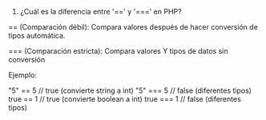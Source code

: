 1. ¿Cuál es la diferencia entre '==' y '===' en PHP?

== (Comparación débil): Compara valores después de hacer conversión de tipos automática.

=== (Comparación estricta): Compara valores Y tipos de datos sin conversión

Ejemplo:

"5" == 5   // true (convierte string a int)
"5" === 5  // false (diferentes tipos)
true == 1  // true (convierte boolean a int)
true === 1 // false (diferentes tipos)